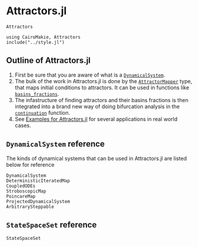# Attractors.jl

```@docs
Attractors
```

```@setup MAIN
using CairoMakie, Attractors
include("../style.jl")
```

## Outline of Attractors.jl

1. First be sure that you are aware of what is a [`DynamicalSystem`](@ref).
2. The bulk of the work in Attractors.jl is done by the [`AttractorMapper`](@ref) type, that maps initial conditions to attractors. It can be used in functions like [`basins_fractions`](@ref).
3. The infastructure of finding attractors and their basins fractions is then integrated into a brand new way of doing bifurcation analysis in the [`continuation`](@ref) function.
4. See [Examples for Attractors.jl](@ref) for several applications in real world cases.

## `DynamicalSystem` reference

The kinds of dynamical systems that can be used in Attractors.jl are listed below for reference
```@docs
DynamicalSystem
DeterministicIteratedMap
CoupledODEs
StroboscopicMap
PoincareMap
ProjectedDynamicalSystem
ArbitrarySteppable
```

## `StateSpaceSet` reference

```@docs
StateSpaceSet
```